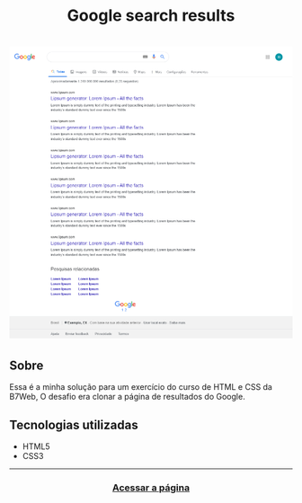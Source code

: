 <h1 align="center">
    Google search results
</h1>

<h1>
    <img src="assets/images/page.png">
</h1>

<h2>Sobre</h2>
Essa é a minha solução para um exercício do curso de HTML e CSS da B7Web, O desafio era clonar a página de resultados do Google.
 


<h2>Tecnologias utilizadas</h2>

<ul>
    <li>HTML5</li>
    <li>CSS3</li>
</ul>

---

<h3 align="center">
    <a href="https://grazziotti.github.io/Google-search-results/">Acessar a página</a>
</h3>